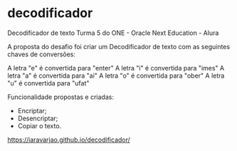 # decodificador
Decodificador de texto Turma 5 do ONE - Oracle Next Education - Alura

A proposta do desafio foi criar um Decodificador de texto com as seguintes chaves de conversões:

A letra "e" é convertida para "enter"
A letra "i" é convertida para "imes"
A letra "a" é convertida para "ai"
A letra "o" é convertida para "ober"
A letra "u" é convertida para "ufat"

Funcionalidade propostas e criadas: 
- Encriptar;
- Desencriptar;
- Copiar o texto.


https://iaravarjao.github.io/decodificador/
